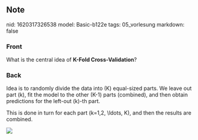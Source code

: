 ## Note
nid: 1620317326538
model: Basic-b122e
tags: 05_vorlesung
markdown: false

### Front
What is the central idea of <b>K-Fold Cross-Validation</b>?

### Back
Idea is to randomly divide the data into \(K\) equal-sized parts. We leave out part \(k\), fit the model to the other \(K-1\) parts (combined), and then obtain predictions for the left-out \(k\)-th part.

This is done in turn for each part \(k=1,2, \ldots, K\), and then the results are combined.<div>
</div><div><img src="paste-abf545095be98300a35bd200956e115cae7fd658.jpg">
</div>
